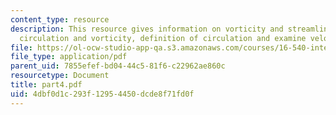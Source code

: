 ```yaml
---
content_type: resource
description: This resource gives information on vorticity and streamline curvature,
  circulation and vorticity, definition of circulation and examine velocity gradient.
file: https://ol-ocw-studio-app-qa.s3.amazonaws.com/courses/16-540-internal-flows-in-turbomachines-spring-2006/4dbf0d1c293f12954450dcde8f71fd0f_part4.pdf
file_type: application/pdf
parent_uid: 7855efef-bd04-44c5-81f6-c22962ae860c
resourcetype: Document
title: part4.pdf
uid: 4dbf0d1c-293f-1295-4450-dcde8f71fd0f
---
```

